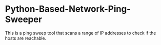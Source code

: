 # Python-Based-Network-Ping-Sweeper
This is a ping sweep tool that scans a range of IP addresses to check if the hosts are reachable.
